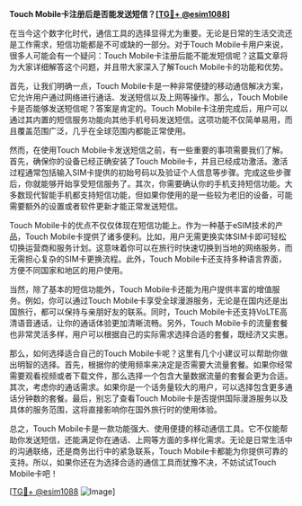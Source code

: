**Touch Mobile卡注册后是否能发送短信？[[TG💪+ @esim1088](https://t.me/s/esim1088)]**

在当今这个数字化时代，通信工具的选择显得尤为重要。无论是日常的生活交流还是工作需求，短信功能都是不可或缺的一部分。对于Touch Mobile卡用户来说，很多人可能会有一个疑问：Touch Mobile卡注册后能不能发短信呢？这篇文章将为大家详细解答这个问题，并且带大家深入了解Touch Mobile卡的功能和优势。

首先，让我们明确一点，Touch Mobile卡是一种非常便捷的移动通信解决方案，它允许用户通过网络进行通话、发送短信以及上网等操作。那么，Touch Mobile卡是否能够发送短信呢？答案是肯定的。Touch Mobile卡注册完成后，用户可以通过其内置的短信服务功能向其他手机号码发送短信。这项功能不仅简单易用，而且覆盖范围广泛，几乎在全球范围内都能正常使用。

然而，在使用Touch Mobile卡发送短信之前，有一些重要的事项需要我们了解。首先，确保你的设备已经正确安装了Touch Mobile卡，并且已经成功激活。激活过程通常包括输入SIM卡提供的初始号码以及验证个人信息等步骤。完成这些步骤后，你就能够开始享受短信服务了。其次，你需要确认你的手机支持短信功能。大多数现代智能手机都支持短信功能，但如果你使用的是一些较为老旧的设备，可能需要额外的设置或者软件更新才能正常发送短信。

Touch Mobile卡的优点不仅仅体现在短信功能上。作为一种基于eSIM技术的产品，Touch Mobile卡提供了诸多便利。比如，用户无需更换实体SIM卡即可轻松切换运营商和服务计划。这意味着你可以在旅行时快速切换到当地的网络服务，而无需担心复杂的SIM卡更换流程。此外，Touch Mobile卡还支持多种语言界面，方便不同国家和地区的用户使用。

当然，除了基本的短信功能外，Touch Mobile卡还能为用户提供丰富的增值服务。例如，你可以通过Touch Mobile卡享受全球漫游服务，无论是在国内还是出国旅行，都可以保持与亲朋好友的联系。同时，Touch Mobile卡还支持VoLTE高清语音通话，让你的通话体验更加清晰流畅。另外，Touch Mobile卡的流量套餐也非常灵活多样，用户可以根据自己的实际需求选择合适的套餐，既经济又实惠。

那么，如何选择适合自己的Touch Mobile卡呢？这里有几个小建议可以帮助你做出明智的选择。首先，根据你的使用频率来决定是否需要大流量套餐。如果你经常需要观看视频或者下载文件，那么选择一个包含大量数据流量的套餐会更为合适。其次，考虑你的通话需求。如果你是一个话务量较大的用户，可以选择包含更多通话分钟数的套餐。最后，别忘了查看Touch Mobile卡是否提供国际漫游服务以及具体的服务范围，这将直接影响你在国外旅行时的使用体验。

总之，Touch Mobile卡是一款功能强大、使用便捷的移动通信工具。它不仅能帮助你发送短信，还能满足你在通话、上网等方面的多样化需求。无论是日常生活中的沟通联络，还是商务出行中的紧急联系，Touch Mobile卡都能为你提供可靠的支持。所以，如果你还在为选择合适的通信工具而犹豫不决，不妨试试Touch Mobile卡吧！

[[TG💪+ @esim1088](https://t.me/s/esim1088) ![Image](https://i.postimg.cc/4NQfJmqS/Snipaste-2025-05-13-00-14-12.png)]